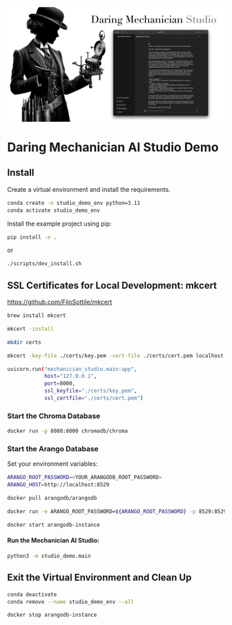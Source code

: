 

<img src="../../docs/images/dm_studio_1600x840.png" alt="Daring Mechanician AI Studio Demo"  style="max-width: 100%; height: auto float: right;">

<p style="clear: both; margin-top: 0; font-family: 'Tratatello', serif; color: darkgrey;">


# Daring Mechanician AI Studio Demo


## Install

Create a virtual environment and install the requirements.

```bash
conda create -n studio_demo_env python=3.11
conda activate studio_demo_env
```

Install the example project using pip:

```bash
pip install -e .
```

or

```bash
./scripts/dev_install.sh
```


## SSL Certificates for Local Development: mkcert

https://github.com/FiloSottile/mkcert

```bash
brew install mkcert
```

```bash
mkcert -install
```

```bash
mkdir certs
```

```bash
mkcert -key-file ./certs/key.pem -cert-file ./certs/cert.pem localhost 127.0.0.1 ::1
```

```bash
uvicorn.run("mechanician_studio.main:app", 
            host="127.0.0.1", 
            port=8000, 
            ssl_keyfile="./certs/key.pem", 
            ssl_certfile="./certs/cert.pem")
```

### Start the Chroma Database

```bash
docker run -p 8080:8000 chromadb/chroma
```


### Start the Arango Database

Set your environment variables:

```bash
ARANGO_ROOT_PASSWORD=<YOUR_ARANGODB_ROOT_PASSWORD>
ARANGO_HOST=http://localhost:8529
```

```bash
docker pull arangodb/arangodb
```

```bash
docker run -e ARANGO_ROOT_PASSWORD=${ARANGO_ROOT_PASSWORD} -p 8529:8529 -d --name arangodb-instance arangodb/arangodb
```

```bash
docker start arangodb-instance
```



#### Run the Mechanician AI Studio:

```bash
python3 -m studio_demo.main
```


## Exit the Virtual Environment and Clean Up

```bash
conda deactivate
conda remove --name studio_demo_env --all
```

```bash
docker stop arangodb-instance
```